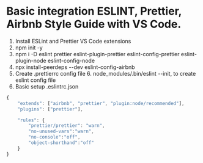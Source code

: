 # Basic integration ESLINT, Prettier, Airbnb Style Guide with VS Code.

1. Install ESLint and Prettier VS Code extensions
2. npm init -y
3. npm i -D eslint prettier eslint-plugin-prettier eslint-config-prettier eslint-plugin-node eslint-config-node
4. npx install-peerdeps --dev eslint-config-airbnb
5. Create .prettierrc config file 6. node_modules/.bin/eslint --init, to create eslint config file
6. Basic setup .eslintrc.json

```javascript
{
    "extends": ["airbnb", "prettier", "plugin:node/recommended"],
    "plugins": ["prettier"],

    "rules": {
        "prettier/prettier": "warn",
        "no-unused-vars":"warn",
        "no-console":"off",
        "object-shorthand":"off"
    }
}
```

